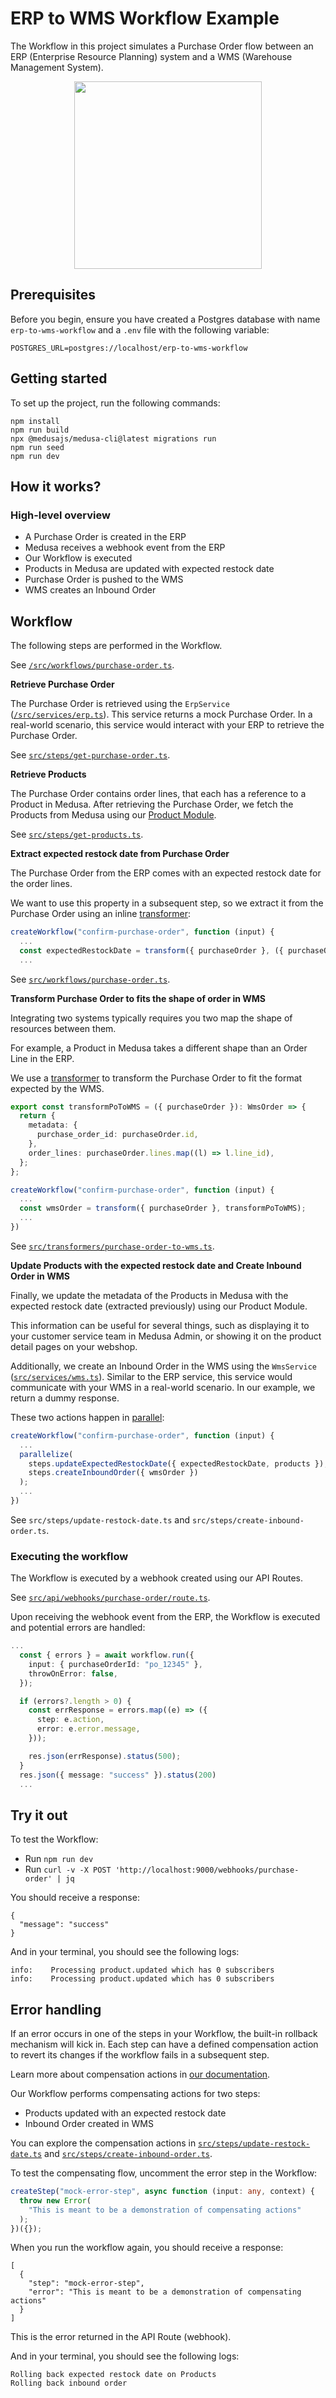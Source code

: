 # ERP to WMS Workflow Example

The Workflow in this project simulates a Purchase Order flow between an ERP (Enterprise Resource Planning) system and a WMS (Warehouse Management System).

<div align="center">
<img src="image.png" width="300" />
</div>

## Prerequisites

Before you begin, ensure you have created a Postgres database with name `erp-to-wms-workflow` and a `.env` file with the following variable:

```
POSTGRES_URL=postgres://localhost/erp-to-wms-workflow
```

## Getting started

To set up the project, run the following commands:

```
npm install
npm run build
npx @medusajs/medusa-cli@latest migrations run
npm run seed
npm run dev
```

## How it works?

### High-level overview

- A Purchase Order is created in the ERP
- Medusa receives a webhook event from the ERP
- Our Workflow is executed
- Products in Medusa are updated with expected restock date
- Purchase Order is pushed to the WMS
- WMS creates an Inbound Order

## Workflow

The following steps are performed in the Workflow.

See [`/src/workflows/purchase-order.ts`](/erp-to-wms/src/workflows/purchase-order.ts).

**Retrieve Purchase Order**

The Purchase Order is retrieved using the `ErpService` ([`/src/services/erp.ts`](/erp-to-wms/src/services/erp.ts)). This service returns a mock Purchase Order. In a real-world scenario, this service would interact with your ERP to retrieve the Purchase Order.

See [`src/steps/get-purchase-order.ts`](/erp-to-wms/src/steps/get-purchase-order.ts).

**Retrieve Products**

The Purchase Order contains order lines, that each has a reference to a Product in Medusa. After retrieving the Purchase Order, we fetch the Products from Medusa using our [Product Module](https://docs.medusajs.com/experimental/product/overview).

See [`src/steps/get-products.ts`](/erp-to-wms/src/steps/get-purchase-order.ts).

**Extract expected restock date from Purchase Order**

The Purchase Order from the ERP comes with an expected restock date for the order lines.

We want to use this property in a subsequent step, so we extract it from the Purchase Order using an inline [transformer](https://docs.medusajs.com/references/workflows/transform):

```ts
createWorkflow("confirm-purchase-order", function (input) {
  ...
  const expectedRestockDate = transform({ purchaseOrder }, ({ purchaseOrder }) => purchaseOrder.expected_restock)
  ...
```

See [`src/workflows/purchase-order.ts`](/erp-to-wms/src/workflows/purchase-order.ts).

**Transform Purchase Order to fits the shape of order in WMS**

Integrating two systems typically requires you two map the shape of resources between them.

For example, a Product in Medusa takes a different shape than an Order Line in the ERP.

We use a [transformer](https://docs.medusajs.com/references/workflows/transform) to transform the Purchase Order to fit the format expected by the WMS.

```ts
export const transformPoToWMS = ({ purchaseOrder }): WmsOrder => {
  return {
    metadata: {
      purchase_order_id: purchaseOrder.id,
    },
    order_lines: purchaseOrder.lines.map((l) => l.line_id),
  };
};

createWorkflow("confirm-purchase-order", function (input) {
  ...
  const wmsOrder = transform({ purchaseOrder }, transformPoToWMS);
  ...
})
```

See [`src/transformers/purchase-order-to-wms.ts`](/erp-to-wms/src/transformers/purchase-order-to-wms.ts).

**Update Products with the expected restock date and Create Inbound Order in WMS**

Finally, we update the metadata of the Products in Medusa with the expected restock date (extracted previously) using our Product Module.

This information can be useful for several things, such as displaying it to your customer service team in Medusa Admin, or showing it on the product detail pages on your webshop.

Additionally, we create an Inbound Order in the WMS using the `WmsService` ([`src/services/wms.ts`](/erp-to-wms/src/services/wms.ts)). Similar to the ERP service, this service would communicate with your WMS in a real-world scenario. In our example, we return a dummy response.

These two actions happen in [parallel](https://docs.medusajs.com/references/workflows/parallelize):

```ts
createWorkflow("confirm-purchase-order", function (input) {
  ...
  parallelize(
    steps.updateExpectedRestockDate({ expectedRestockDate, products }),
    steps.createInboundOrder({ wmsOrder })
  );
  ...
})
```

See `src/steps/update-restock-date.ts` and `src/steps/create-inbound-order.ts`.

### Executing the workflow

The Workflow is executed by a webhook created using our API Routes.

See [`src/api/webhooks/purchase-order/route.ts`](/erp-to-wms/src/api/webhooks/purchase-order/route.ts).

Upon receiving the webhook event from the ERP, the Workflow is executed and potential errors are handled:

```ts
...
  const { errors } = await workflow.run({
    input: { purchaseOrderId: "po_12345" },
    throwOnError: false,
  });

  if (errors?.length > 0) {
    const errResponse = errors.map((e) => ({
      step: e.action,
      error: e.error.message,
    }));

    res.json(errResponse).status(500);
  }
  res.json({ message: "success" }).status(200)
  ...
```

## Try it out

To test the Workflow:

- Run `npm run dev`
- Run `curl -v -X POST 'http://localhost:9000/webhooks/purchase-order' | jq`

You should receive a response:

```
{
  "message": "success"
}
```

And in your terminal, you should see the following logs:

```
info:    Processing product.updated which has 0 subscribers
info:    Processing product.updated which has 0 subscribers
```

## Error handling

If an error occurs in one of the steps in your Workflow, the built-in rollback mechanism will kick in. Each step can have a defined compensation action to revert its changes if the workflow fails in a subsequent step.

Learn more about compensation actions in [our documentation](https://docs.medusajs.com/development/workflows/#add-error-handling).

Our Workflow performs compensating actions for two steps:

- Products updated with an expected restock date
- Inbound Order created in WMS

You can explore the compensation actions in [`src/steps/update-restock-date.ts`](/erp-to-wms/src/steps/update-restock-date.ts) and [`src/steps/create-inbound-order.ts`](/erp-to-wms/src/steps/create-inbound-order.ts).

To test the compensating flow, uncomment the error step in the Workflow:

```ts
createStep("mock-error-step", async function (input: any, context) {
  throw new Error(
    "This is meant to be a demonstration of compensating actions"
  );
})({});
```

When you run the workflow again, you should receive a response:

```
[
  {
    "step": "mock-error-step",
    "error": "This is meant to be a demonstration of compensating actions"
  }
]
```

This is the error returned in the API Route (webhook).

And in your terminal, you should see the following logs:

```
Rolling back expected restock date on Products
Rolling back inbound order
```

